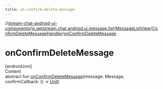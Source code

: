 ```yaml
---
title: on-confirm-delete-message
---
```

//[stream-chat-android-ui-components](../../../../index.md)/[io.getstream.chat.android.ui.message.list](../../index.md)/[MessageListView](../index.md)/[ConfirmDeleteMessageHandler](index.md)/[onConfirmDeleteMessage](onConfirmDeleteMessage.md)



# onConfirmDeleteMessage  
[androidJvm]  
Content  
abstract fun [onConfirmDeleteMessage](onConfirmDeleteMessage.md)(message: Message, confirmCallback: () -&gt; [Unit](https://kotlinlang.org/api/latest/jvm/stdlib/kotlin/-unit/index.html))  



